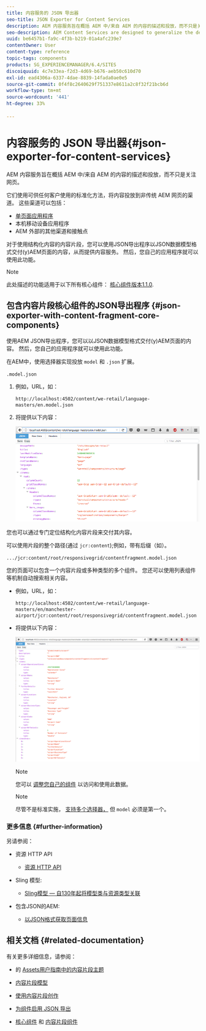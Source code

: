 ```yaml
---
title: 内容服务的 JSON 导出器
seo-title: JSON Exporter for Content Services
description: AEM 内容服务旨在概括 AEM 中/来自 AEM 的内容的描述和投放，而不只是关注网页。它们使用可供任何客户使用的标准化方法，将内容投放到非传统 AEM 网页的渠道。
seo-description: AEM Content Services are designed to generalize the description and delivery of content in/from AEM beyond a focus on web pages. They provide the delivery of content to channels that are not traditional AEM web pages, using standardized methods that can be consumed by any client.
uuid: be6457b1-fa9c-4f3b-b219-01a4afc239e7
contentOwner: User
content-type: reference
topic-tags: components
products: SG_EXPERIENCEMANAGER/6.4/SITES
discoiquuid: 4c7e33ea-f2d3-4d69-b676-aeb50c610d70
exl-id: ead4306a-6337-4dae-8839-14fada0ae0e5
source-git-commit: 0f4f8c2640629f751337e8611a2c8f32f21bcb6d
workflow-type: tm+mt
source-wordcount: '441'
ht-degree: 33%

---
```


# 内容服务的 JSON 导出器{#json-exporter-for-content-services}

AEM 内容服务旨在概括 AEM 中/来自 AEM 的内容的描述和投放，而不只是关注网页。

它们使用可供任何客户使用的标准化方法，将内容投放到非传统 AEM 网页的渠道。 这些渠道可以包括：

* [单页面应用程序](spa-walkthrough.md)
* 本机移动设备应用程序
* AEM 外部的其他渠道和接触点

对于使用结构化内容的内容片段，您可以使用JSON导出程序以JSON数据模型格式交付(y)AEM页面的内容，从而提供内容服务。 然后，您自己的应用程序就可以使用此功能。

>[!NOTE]
>
>此处描述的功能适用于以下所有核心组件： [核心组件版本1.1.0](https://docs.adobe.com/content/docs/en/core-components/v1.html).

## 包含内容片段核心组件的JSON导出程序 {#json-exporter-with-content-fragment-core-components}

使用AEM JSON导出程序，您可以以JSON数据模型格式交付(y)AEM页面的内容。 然后，您自己的应用程序就可以使用此功能。

在AEM中，使用选择器实现投放 `model` 和 `.json` 扩展。

`.model.json`

1. 例如，URL，如：

   ```shell
   http://localhost:4502/content/we-retail/language-masters/en.model.json
   ```

1. 将提供以下内容：

   ![chlimage_1-192](assets/chlimage_1-192.png)

您也可以通过专门定位结构化内容片段来交付其内容。

可以使用片段的整个路径(通过 `jcr:content`);例如，带有后缀（如）。

`.../jcr:content/root/responsivegrid/contentfragment.model.json`

您的页面可以包含一个内容片段或多种类型的多个组件。 您还可以使用列表组件等机制自动搜索相关内容。

* 例如，URL，如：

   ```shell
   http://localhost:4502/content/we-retail/language-masters/en/manchester-airport/jcr:content/root/responsivegrid/contentfragment.model.json
   ```

* 将提供以下内容：

   ![chlimage_1-193](assets/chlimage_1-193.png)

   >[!NOTE]
   >
   >您可以 [调整您自己的组件](/help/sites-developing/json-exporter-components.md) 以访问和使用此数据。

   >[!NOTE]
   >
   >尽管不是标准实施， [支持多个选择器，](json-exporter-components.md#multiple-selectors) 但 `model` 必须是第一个。

### 更多信息 {#further-information}

另请参阅：

* 资源 HTTP API

   * [资源 HTTP API](/help/assets/mac-api-assets.md)

* Sling 模型:

   * [Sling模型 — 自130年起将模型类与资源类型关联](https://sling.apache.org/documentation/bundles/models.html#associating-a-model-class-with-a-resource-type-since-130)

* 包含JSON的AEM:

   * [以JSON格式获取页面信息](/help/sites-developing/pageinfo.md)

## 相关文档 {#related-documentation}

有关更多详细信息，请参阅：

* 的 [Assets用户指南中的内容片段主题](https://helpx.adobe.com/experience-manager/6-4/assets/user-guide.html?topic=/experience-manager/6-4/assets/morehelp/content-fragments.ug.js)

* [内容片段模型](/help/assets/content-fragments-models.md)
* [使用内容片段创作](/help/sites-authoring/content-fragments.md)
* [为组件启用 JSON 导出](/help/sites-developing/json-exporter-components.md)

* [核心组件](https://experienceleague.adobe.com/docs/experience-manager-core-components/using/introduction.html?lang=zh-Hans) 和 [内容片段组件](https://helpx.adobe.com/experience-manager/core-components/using/content-fragment-component.html)
